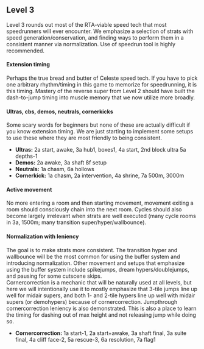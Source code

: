 ## Level 3

Level 3 rounds out most of the RTA-viable speed tech that most speedrunners will ever encounter. We emphasize a selection of strats with speed generation/conservation, and finding ways to perform them in a consistent manner via normalization. Use of speedrun tool is highly recommended.

#### Extension timing  
Perhaps the true bread and butter of Celeste speed tech. If you have to pick one arbitrary rhythm/timing in this game to memorize for speedrunning, it is this timing. Mastery of the reverse super from Level 2 should have built the dash-to-jump timing into muscle memory that we now utilize more broadly.

#### Ultras, cbs, demos, neutrals, cornerkicks  
Some scary words for beginners but none of these are actually difficult if you know extension timing. We are just starting to implement some setups to use these where they are most friendly to being consistent.

- **Ultras:** 2a start, awake, 3a hub1, boxes1, 4a start, 2nd block ultra 5a depths-1
- **Demos:** 2a awake, 3a shaft 8f setup
- **Neutrals:** 1a chasm, 6a hollows
- **Cornerkick:** 1a chasm, 2a intervention, 4a shrine, 7a 500m, 3000m

#### Active movement  
No more entering a room and then starting movement, movement exiting a room should consciously chain into the next room. Cycles should also become largely irrelevant when strats are well executed (many cycle rooms in 3a, 1500m; many transition super/hyper/wallbounce).

#### Normalization with leniency  
The goal is to make strats more consistent. The transition hyper and wallbounce will be the most common for using the buffer system and introducing normalization. Other movement and setups that emphasize using the buffer system include spikejumps, dream hypers/doublejumps, and pausing for some cutscene skips.  
Cornercorrection is a mechanic that will be naturally used at all levels, but here we will intentionally use it to mostly emphasize that 3-tile jumps line up well for midair supers, and both 1- and 2-tile hypers line up well with midair supers (or demohypers) because of cornercorrection. Jumpthrough cornercorrection leniency is also demonstrated. This is also a place to learn the timing for dashing out of max height and not releasing jump while doing so.

- **Cornercorrection:** 1a start-1, 2a start+awake, 3a shaft final, 3a suite final, 4a cliff face-2, 5a rescue-3, 6a resolution, 7a flag1
